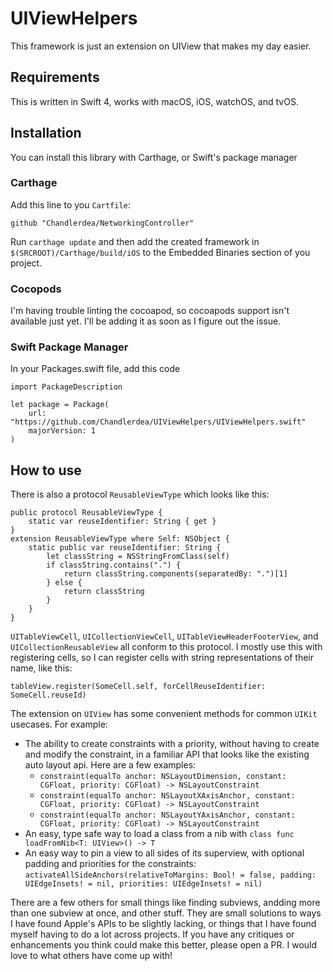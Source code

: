 # UIViewHelpers

This framework is just an extension on UIView that makes my day easier. 

## Requirements

This is written in Swift 4, works with macOS, iOS, watchOS, and tvOS.

## Installation

You can install this library with Carthage, or Swift's package manager

### Carthage

Add this line to you `Cartfile`:

    github "Chandlerdea/NetworkingController"
    
Run `carthage update` and then add the created framework in `$(SRCROOT)/Carthage/build/iOS` to the Embedded Binaries section of you project.

### Cocopods

I'm having trouble linting the cocoapod, so cocoapods support isn't available just yet. I'll be adding it as soon as I figure out the issue.

### Swift Package Manager

In your Packages.swift file, add this code

    import PackageDescription

    let package = Package(
        url: "https://github.com/Chandlerdea/UIViewHelpers/UIViewHelpers.swift"
        majorVersion: 1
    )
    

## How to use

There is also a protocol `ReusableViewType` which looks like this:

    public protocol ReusableViewType {
        static var reuseIdentifier: String { get }
    }
    extension ReusableViewType where Self: NSObject {
	    static public var reuseIdentifier: String {
	        let classString = NSStringFromClass(self)
	        if classString.contains(".") {
	            return classString.components(separatedBy: ".")[1]
	        } else {
	            return classString
	        }
	    }
	}

`UITableViewCell`, `UICollectionViewCell`, `UITableViewHeaderFooterView`, and `UICollectionReusableView` all conform to this protocol. I mostly use this with registering cells, so I can register cells with string representations of their name, like this:

    tableView.register(SomeCell.self, forCellReuseIdentifier: SomeCell.reuseId)


The extension on `UIView` has some convenient methods for common `UIKit` usecases. For example:
* The ability to create constraints with a priority, without having to create and modify the constraint, in a familiar API that looks like the existing auto layout api. Here are a few examples: 
  * `constraint(equalTo anchor: NSLayoutDimension, constant: CGFloat, priority: CGFloat) -> NSLayoutConstraint`
  * `constraint(equalTo anchor: NSLayoutXAxisAnchor, constant: CGFloat, priority: CGFloat) -> NSLayoutConstraint`
  * `constraint(equalTo anchor: NSLayoutYAxisAnchor, constant: CGFloat, priority: CGFloat) -> NSLayoutConstraint`
* An easy, type safe way to load a class from a nib with `class func loadFromNib<T: UIView>() -> T`
* An easy way to pin a view to all sides of its superview, with optional padding and priorities for the constraints: `activateAllSideAnchors(relativeToMargins: Bool! = false, padding: UIEdgeInsets! = nil, priorities: UIEdgeInsets! = nil)`

There are a few others for small things like finding subviews, andding more than one subview at once, and other stuff. They are small solutions to ways I have found Apple's APIs to be slightly lacking, or things that I have found myself having to do a lot across projects. If you have any critiques or enhancements you think could make this better, please open a PR. I would love to what others have come up with!
